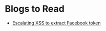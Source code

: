 # Blogs to Read

- [ Escalating XSS to extract Facebook token ](https://medium.com/@saamux/applying-a-small-bypass-to-steal-facebook-session-tokens-in-uber-5b9638b7a18c)
